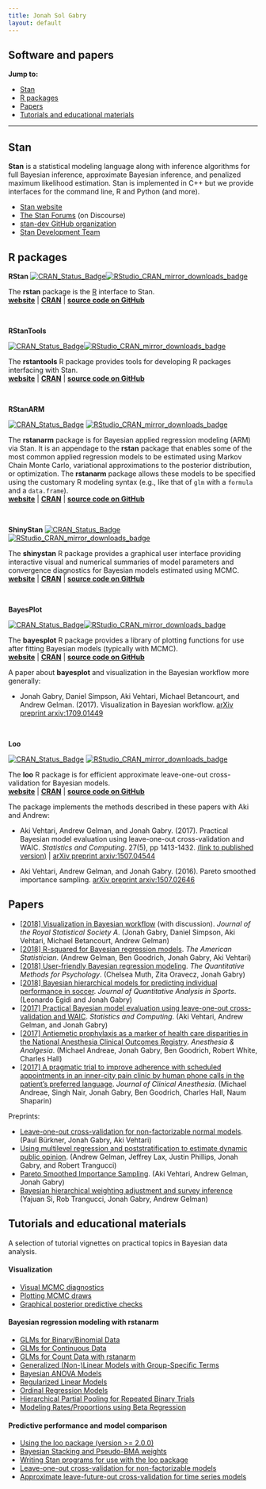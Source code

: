 ```yaml
---
title: Jonah Sol Gabry
layout: default
---
```


## Software and papers

**Jump to:**      
* [Stan](#stan)
* [R packages](#r-packages)
* [Papers](#papers)
* [Tutorials and educational materials](#tutorials-and-educational-materials)

<hr>

## Stan

**Stan** is a statistical modeling language along with inference algorithms for full
Bayesian inference, approximate Bayesian inference, and penalized maximum likelihood
estimation. Stan is implemented in C++ but we provide interfaces for the
command line, R and Python (and more).
<br>

* [Stan website](https://mc-stan.org)
* [The Stan Forums](https://discourse.mc-stan.org) (on Discourse)
* [stan-dev GitHub organization](https://github.com/stan-dev)
* [Stan Development Team](https://mc-stan.org/team/)


## R packages

**RStan** [![CRAN\_Status\_Badge](https://www.r-pkg.org/badges/version/rstan)](https://cran.r-project.org/package=rstan)[![RStudio_CRAN_mirror_downloads_badge](https://cranlogs.r-pkg.org/badges/grand-total/rstan?color=blue)](https://cran.r-project.org/web/packages/rstan)

The **rstan** package is the [R](https://www.r-project.org) interface to Stan.
<br>
[**website**](https://mc-stan.org/rstan) |
[**CRAN**](https://cran.r-project.org/package=rstan) |
[**source code on GitHub**](https://github.com/stan-dev/rstan)

<br>

**RStanTools**

[![CRAN\_Status\_Badge](https://www.r-pkg.org/badges/version/rstantools)](https://cran.r-project.org/package=rstantools)[![RStudio_CRAN_mirror_downloads_badge](https://cranlogs.r-pkg.org/badges/grand-total/rstantools?color=blue)](https://cran.r-project.org/web/packages/rstantools)

The **rstantools** R package provides tools for developing R packages interfacing with Stan.
<br>
[**website**](https://mc-stan.org/rstantools) |
[**CRAN**](https://cran.r-project.org/package=rstantools) |
[**source code on GitHub**](https://github.com/stan-dev/rstantools)

<br>

**RStanARM**

[![CRAN\_Status\_Badge](https://www.r-pkg.org/badges/version/rstanarm)](https://cran.r-project.org/package=rstanarm)
[![RStudio_CRAN_mirror_downloads_badge](https://cranlogs.r-pkg.org/badges/grand-total/rstanarm?color=blue)](https://cran.r-project.org/web/packages/rstanarm)

The **rstanarm** package is for Bayesian applied regression modeling (ARM) via Stan.
It is an appendage to the **rstan** package that enables some of the
most common applied regression models to be estimated using Markov Chain
Monte Carlo, variational approximations to the posterior distribution, or
optimization. The **rstanarm** package allows these models to be
 specified using the customary R modeling syntax (e.g., like that of
`glm` with a `formula` and a `data.frame`).
<br>
[**website**](https://mc-stan.org/rstanarm) |
[**CRAN**](https://cran.r-project.org/package=rstanarm) |
[**source code on GitHub**](https://github.com/stan-dev/rstanarm)

<br>

**ShinyStan**
[![CRAN\_Status\_Badge](https://www.r-pkg.org/badges/version/shinystan)](https://cran.r-project.org/package=shinystan)
[![RStudio_CRAN_mirror_downloads_badge](https://cranlogs.r-pkg.org/badges/grand-total/shinystan?color=blue)](https://cran.r-project.org/web/packages/shinystan)

The **shinystan** R package provides a graphical user interface providing
interactive visual and numerical summaries of model parameters and convergence
diagnostics for Bayesian models estimated using MCMC.
<br>
[**website**](https://mc-stan.org/shinystan) |
[**CRAN**](https://cran.r-project.org/package=shinystan) |
[**source code on GitHub**](https://github.com/stan-dev/shinystan)

<br>

**BayesPlot**

[![CRAN\_Status\_Badge](https://www.r-pkg.org/badges/version/bayesplot)](https://cran.r-project.org/package=bayesplot)[![RStudio_CRAN_mirror_downloads_badge](https://cranlogs.r-pkg.org/badges/grand-total/bayesplot?color=blue)](https://cran.r-project.org/web/packages/bayesplot)

The **bayesplot** R package provides a library of plotting functions for use
after fitting Bayesian models (typically with MCMC).
<br>
[**website**](https://mc-stan.org/bayesplot) |
[**CRAN**](https://cran.r-project.org/package=bayesplot) |
[**source code on GitHub**](https://github.com/stan-dev/bayesplot)

A paper about **bayesplot** and visualization in the Bayesian workflow more generally:

* Jonah Gabry, Daniel Simpson, Aki Vehtari, Michael Betancourt, and Andrew Gelman. (2017). Visualization in Bayesian workflow.
[arXiv preprint arxiv:1709.01449](https://arxiv.org/abs/1709.01449)

<br>

**Loo**

[![CRAN\_Status\_Badge](https://www.r-pkg.org/badges/version/loo)](https://cran.r-project.org/package=loo)
[![RStudio_CRAN_mirror_downloads_badge](https://cranlogs.r-pkg.org/badges/grand-total/loo?color=blue)](https://cran.r-project.org/web/packages/loo)

The **loo** R package is for efficient approximate leave-one-out cross-validation for Bayesian models.
<br>
[**website**](https://mc-stan.org/loo) |
[**CRAN**](https://cran.r-project.org/package=loo) |
[**source code on GitHub**](https://github.com/stan-dev/loo)

The package implements the methods described in these papers with Aki and Andrew:

* Aki Vehtari, Andrew Gelman, and Jonah Gabry. (2017). Practical Bayesian model evaluation using leave-one-out cross-validation and WAIC. _Statistics and Computing_. 27(5), pp 1413-1432. [(link to published version)](https://link.springer.com/article/10.1007/s11222-016-9696-4)
 | [arXiv preprint arxiv:1507.04544](arxiv.org/abs/1507.04544)

* Aki Vehtari, Andrew Gelman, and Jonah Gabry. (2016). Pareto smoothed importance sampling.
[arXiv preprint arxiv:1507.02646](https://arxiv.org/abs/1507.02646)

## Papers

* [[2018] Visualization in Bayesian workflow](https://arxiv.org/pdf/1709.01449) (with discussion). _Journal of the Royal Statistical Society A_. (Jonah Gabry, Daniel Simpson, Aki Vehtari, Michael Betancourt, Andrew Gelman)
* [[2018] R-squared for Bayesian regression models](http://www.stat.columbia.edu/~gelman/research/published/bayes_R2_v3.pdf). _The American Statistician_. (Andrew Gelman, Ben Goodrich, Jonah Gabry, Aki Vehtari) 
* [[2018] User-friendly Bayesian regression modeling](https://www.tqmp.org/RegularArticles/vol14-2/p099/p099.pdf). _The Quantitative Methods for Psychology_. (Chelsea Muth, Zita Oravecz, Jonah Gabry)
* [[2018] Bayesian hierarchical models for predicting individual performance in soccer](https://www.degruyter.com/view/j/jqas.2018.14.issue-3/jqas-2017-0066/jqas-2017-0066.xml). _Journal of Quantitative Analysis in Sports_. (Leonardo Egidi and Jonah Gabry)
* [[2017] Practical Bayesian model evaluation using leave-one-out cross-validation and WAIC](https://arxiv.org/pdf/1507.04544). _Statistics and Computing_. (Aki Vehtari, Andrew Gelman, and Jonah Gabry) 
* [[2017] Antiemetic prophylaxis as a marker of health care disparities in the National Anesthesia Clinical Outcomes Registry](https://www.ncbi.nlm.nih.gov/pubmed/29116968). _Anesthesia & Analgesia_. (Michael Andreae, Jonah Gabry, Ben Goodrich, Robert White, Charles Hall)
* [[2017] A pragmatic trial to improve adherence with scheduled appointments in an inner-city pain clinic by human phone calls in the patient’s preferred language](https://www.ncbi.nlm.nih.gov/pubmed/28841451). _Journal of Clinical Anesthesia_. (Michael Andreae, Singh Nair, Jonah Gabry, Ben Goodrich, Charles Hall, Naum Shaparin)


Preprints: 

* [Leave-one-out cross-validation for non-factorizable normal models](https://arxiv.org/pdf/1810.10559.pdf). (Paul Bürkner, Jonah Gabry, Aki Vehtari)
* [Using multilevel regression and poststratification to estimate dynamic public opinion](http://www.stat.columbia.edu/~gelman/research/unpublished/MRT(1).pdf). (Andrew Gelman, Jeffrey Lax, Justin Phillips, Jonah Gabry, and Robert Trangucci) 
* [Pareto Smoothed Importance Sampling](https://arxiv.org/pdf/1507.02646). (Aki Vehtari, Andrew Gelman, Jonah Gabry)
* [Bayesian hierarchical weighting adjustment and survey inference](https://arxiv.org/pdf/1707.08220) (Yajuan Si, Rob Trangucci, Jonah Gabry, Andrew Gelman)


## Tutorials and educational materials

A selection of tutorial vignettes on practical topics in Bayesian data analysis.

#### Visualization

* [Visual MCMC diagnostics](https://mc-stan.org/bayesplot/articles/visual-mcmc-diagnostics.html)
* [Plotting MCMC draws](https://mc-stan.org/bayesplot/articles/plotting-mcmc-draws.html)
* [Graphical posterior predictive checks](https://mc-stan.org/bayesplot/articles/graphical-ppcs.html)

#### Bayesian regression modeling with **rstanarm**

* [GLMs for Binary/Binomial Data](https://mc-stan.org/rstanarm/articles/binomial.html)
* [GLMs for Continuous Data](https://mc-stan.org/rstanarm/articles/continuous.html)
* [GLMs for Count Data with rstanarm](https://mc-stan.org/rstanarm/articles/count.html)
* [Generalized (Non-)Linear Models with Group-Specific Terms](https://mc-stan.org/rstanarm/articles/glmer.html)
* [Bayesian ANOVA Models](https://mc-stan.org/rstanarm/articles/aov.html)
* [Regularized Linear Models](https://mc-stan.org/rstanarm/articles/lm.html)
* [Ordinal Regression Models](https://mc-stan.org/rstanarm/articles/polr.html)
* [Hierarchical Partial Pooling for Repeated Binary Trials](https://mc-stan.org/rstanarm/articles/pooling.html)
* [Modeling Rates/Proportions using Beta Regression](https://mc-stan.org/rstanarm/articles/betareg.html)

#### Predictive performance and model comparison

* [Using the loo package (version >= 2.0.0)](https://mc-stan.org/loo/articles/loo2-example.html)
* [Bayesian Stacking and Pseudo-BMA weights](https://mc-stan.org/loo/articles/loo2-weights.html)
* [Writing Stan programs for use with the loo package](https://mc-stan.org/loo/articles/loo2-with-rstan.html)
* [Leave-one-out cross-validation for non-factorizable models](https://mc-stan.org/loo/articles/loo2-non-factorizable.html)
* [Approximate leave-future-out cross-validation for time series models](https://mc-stan.org/loo/articles/loo2-lfo.html)
